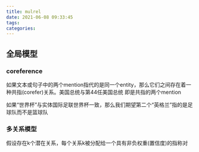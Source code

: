 ```yaml
---
title: mulrel
date: 2021-06-08 09:33:45
tags:
categories:
---
```


## **全局模型**

### coreference

如果文本或句子中的两个mention指代的是同一个entity，那么它们之间存在着一种共指(corefer)关系。美国总统与第44任美国总统 即是共指的两个mention

如果“世界杯”与实体国际足联世界杯一致，那么我们期望第二个“英格兰”指的是足球队而不是篮球队

### 多关系模型

假设存在k个潜在关系，每个关系k被分配给一个具有非负权重(置信度)的指称对

